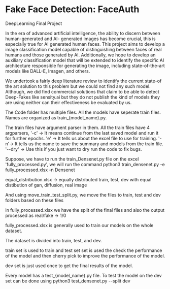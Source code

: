 # Fake Face Detection: FaceAuth

DeepLearning Final Project

In the era of advanced artificial intelligence, the ability to discern between human-generated and AI- generated images has become crucial, this is especially true for AI generated human faces. This project aims to develop a image classification model capable of distinguishing between faces of real humans and those
generated by AI. Additionally, we hope to develop an auxiliary classification model that will be extended to identify the specific AI architecture responsible for generating the image, including state-of-the-art models like DALL-E, Imagen, and others.

We undertook a fairly deep literature review to identify the current state-of the art solution to this
problem but we could not find any such model. Although, we did find commercial solutions that claim to be
able to detect Deep-Fakes like sensity.ai but they do not publish the kind of models they are using neither
can their effectiveness be evaluated by us.

The Code folder has multiple files. All the models have seperate train files. Names are organized as train\_{model_name}.py.

The train files have argument parser in them. All the train files have 4 argparsers, '-c' -> It means continue from the last saved model and run it for further epochs.
'e' -> It tells us about the excel file to use for training. '-n'-> It tells us the name to save the summary and models from the train file. '--dry' -> Use this if you just want to dry run the code to fix bugs.

Suppose, we have to run the train_Densenet.py file on the excel 'fully_processed.py', we will run the command python3 train_densenet.py -e fully_processed.xlsx -n Densenet

equal_distribution.xlsx -> equally distributed train, test, dev with equal distibution of gan, diffusion, real image

And using move_train_test_split.py, we move the files to train, test and dev folders based on these files

in fully_processed.xlsx we have the split of the final files and also the output processed as real/fake -> 1/0

fully_processed.xlsx is generally used to train our models on the whole dataset.

The dataset is divided into train, test, and dev.

train set is used to train and test set set is used the check the performance of the model and then cherry pick to improve the performance of the model.

dev set is just used once to get the final results of the model.

Every model has a test\_{model_name}.py file. To test the model on the dev set can be done using python3 test_densenet.py --split dev
